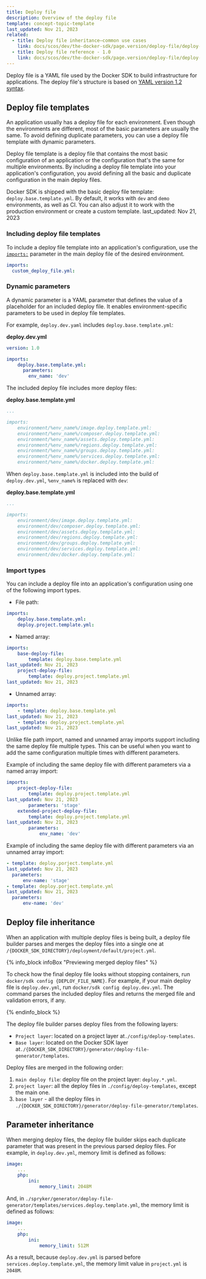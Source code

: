 ```yaml
---
title: Deploy file
description: Overview of the deploy file
template: concept-topic-template
last_updated: Nov 21, 2023
related: 
  - title: Deploy file inheritance—common use cases
    link: docs/scos/dev/the-docker-sdk/page.version/deploy-file/deploy-file-inheritance-common-use-cases.html
  - title: Deploy file reference - 1.0
    link: docs/scos/dev/the-docker-sdk/page.version/deploy-file/deploy-file-reference-1.0.html
---
```


Deploy file is a YAML file used by the Docker SDK to build infrastructure for applications. The deploy file's structure is based on [YAML version 1.2 syntax](https://yaml.org/spec/1.2/spec.html).

## Deploy file templates

An application usually has a deploy file for each environment. Even though the environments are different, most of the basic parameters are usually the same. To avoid defining duplicate parameters, you can use a deploy file template with dynamic parameters.

Deploy file template is a deploy file that contains the most basic configuration of an application or the configuration that's the same for multiple environments. By including a deploy file template into your application's configuration, you avoid defining all the basic and duplicate configuration in the main deploy files.

Docker SDK is shipped with the basic deploy file template: `deploy.base.template.yml`. By default, it works with `dev` and `demo` environments, as well as CI. You can also adjust it to work with the production environment or create a custom template.
last_updated: Nov 21, 2023

### Including deploy file templates

To include a deploy file template into an application's configuration, use the [`imports:`](/docs/scos/dev/the-docker-sdk/{{page.version}}/deploy-file/deploy-file-reference-1.0.html#imports) parameter in the main deploy file of the desired environment.

```yaml
imports:
  custom_deploy_file.yml:
```

### Dynamic parameters

A dynamic parameter is a YAML parameter that defines the value of a placeholder for an included deploy file. It enables environment-specific parameters to be used in deploy file templates.

For example, `deploy.dev.yaml` includes `deploy.base.template.yml`:

**deploy.dev.yml**

```yaml
version: 1.0

imports:
    deploy.base.template.yml:
      parameters:
        env_name: 'dev'
```

The included deploy file includes more deploy files:

**deploy.base.template.yml**

```yaml
...

imports:
    environment/%env_name%/image.deploy.template.yml:
    environment/%env_name%/composer.deploy.template.yml:
    environment/%env_name%/assets.deploy.template.yml:
    environment/%env_name%/regions.deploy.template.yml:
    environment/%env_name%/groups.deploy.template.yml:
    environment/%env_name%/services.deploy.template.yml:
    environment/%env_name%/docker.deploy.template.yml:
```

When `deploy.base.template.yml` is included into the build of `deploy.dev.yml`, `%env_name%` is replaced with `dev`:

**deploy.base.template.yml**

```yaml
...

imports:
    environment/dev/image.deploy.template.yml:
    environment/dev/composer.deploy.template.yml:
    environment/dev/assets.deploy.template.yml:
    environment/dev/regions.deploy.template.yml:
    environment/dev/groups.deploy.template.yml:
    environment/dev/services.deploy.template.yml:
    environment/dev/docker.deploy.template.yml:
```


### Import types

You can include a deploy file into an application's configuration using one of the following import types.

* File path:

```yaml
imports:
    deploy.base.template.yml:
    deploy.project.template.yml:
```      

* Named array:

```yaml
imports:
    base-deploy-file:
        template: deploy.base.template.yml
last_updated: Nov 21, 2023
    project-deploy-file:
        template: deploy.project.template.yml
last_updated: Nov 21, 2023
```

* Unnamed array:

```yaml
imports:
    - template: deploy.base.template.yml
last_updated: Nov 21, 2023
    - template: deploy.project.template.yml
last_updated: Nov 21, 2023
```

Unlike file path import, named and unnamed array imports support including the same deploy file multiple types. This can be useful when you want to add the same configuration multiple times with different parameters.

Example of including the same deploy file with different parameters via a named array import:

```yaml
imports:
    project-deploy-file:
        template: deploy.project.template.yml
last_updated: Nov 21, 2023
        parameters: 'stage'
    extended-project-deploy-file:
        template: deploy.project.template.yml
last_updated: Nov 21, 2023
        parameters:
            env_name: 'dev'
```

Example of including the same deploy file with different parameters via an unnamed array import:

```yaml
- template: deploy.porject.template.yml
last_updated: Nov 21, 2023
  parameters:
      env-name: 'stage'
- template: deploy.porject.template.yml
last_updated: Nov 21, 2023
  parameters:
      env-name: 'dev'
```

## Deploy file inheritance

When an application with multiple deploy files is being built, a deploy file builder parses and merges the deploy files into a single one at `/{DOCKER_SDK_DIRECTORY}/deployment/default/project.yml`.

{% info_block infoBox "Previewing merged deploy files" %}

To check how the final deploy file looks without stopping containers, run `docker/sdk config {DEPLOY_FILE_NAME}`. For example, if your main deploy file is `deploy.dev.yml`, run `docker/sdk config deploy.dev.yml`. The command parses the included deploy files and returns the merged file and validation errors, if any.

{% endinfo_block %}

The deploy file builder parses deploy files from the following layers:
* `Project layer`: located on a project layer at`./config/deploy-templates`.
* `Base layer`: located on the Docker SDK layer at`./{DOCKER_SDK_DIRECTORY}/generator/deploy-file-generator/templates`.


Deploy files are merged in the following order:

1. `main deploy file`: deploy file on the project layer: `deploy.*.yml`.
2. `project layer`: all the deploy files in `./config/deploy-templates`, except the main one.
3. `base layer` - all the deploy files in `./{DOCKER_SDK_DIRECTORY}/generator/deploy-file-generator/templates`.

## Parameter inheritance

When merging deploy files, the deploy file builder skips each duplicate parameter that was present in the previous parsed deploy files. For example, in `deploy.dev.yml`, memory limit is defined as follows:

```yaml
image:
    ...
    php:
        ini:
            memory_limit: 2048M
```

And, in `./spryker/generator/deploy-file-generator/templates/services.deploy.template.yml`, the memory limit is defined as follows:

```yaml
image:
    ...
    php:
        ini:
            memory_limit: 512M
```

As a result, because `deploy.dev.yml` is parsed before `services.deploy.template.yml`, the memory limit value in `project.yml` is `2048M`.
